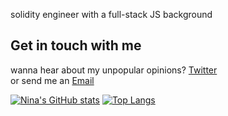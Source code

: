 solidity engineer with a full-stack JS background 

## Get in touch with me
wanna hear about my unpopular opinions? [Twitter](https://twitter.com/NinaBarbakadze)<br>
or send me an [Email](mailto:barbakadzeninaa@gmail.com?subject=[GitHub]%20Source%20Han%20Sans)

[![Nina's GitHub stats](https://github-readme-stats.vercel.app/api?username=ninabarbakadze)](https://github.com/ninabarbakadze/github-readme-stats)
[![Top Langs](https://github-readme-stats.vercel.app/api/top-langs/?username=ninabarbakadze&layout=compact)](https://github.com/ninabarbakadze/github-readme-stats)
